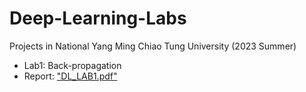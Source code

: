# Deep-Learning-Labs
Projects in National Yang Ming Chiao Tung University (2023 Summer)

- Lab1: Back-propagation
- Report: ["DL_LAB1.pdf"](https://github.com/xup6YJ/Deep-Learning-Labs/blob/main/Lab1/DL_LAB1.pdf)

